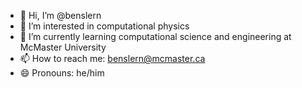 - 👋 Hi, I’m @benslern
- 👀 I’m interested in computational physics
- 🌱 I’m currently learning computational science and engineering at McMaster University
- 📫 How to reach me: benslern@mcmaster.ca
- 😄 Pronouns: he/him

<!---
benslern/benslern is a ✨ special ✨ repository because its `README.md` (this file) appears on your GitHub profile.
You can click the Preview link to take a look at your changes.
--->
